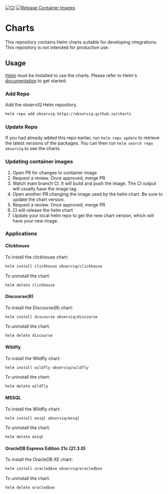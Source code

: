 [![CI](https://github.com/observIQ/charts/actions/workflows/ci.yaml/badge.svg)](https://github.com/observIQ/charts/actions/workflows/ci.yaml)
[![Release Container Images](https://github.com/observIQ/charts/actions/workflows/container.yaml/badge.svg)](https://github.com/observIQ/charts/actions/workflows/container.yaml)

# Charts

This repository contains Helm charts suitable for developing integrations. This repository
is not intended for production use.

## Usage

[Helm](https://helm.sh) must be installed to use the charts.  Please refer to
Helm's [documentation](https://helm.sh/docs) to get started.


### Add Repo

Add the observIQ Helm repository.

```bash
helm repo add observiq https://observiq.github.io/charts
```

### Update Repo

If you had already added this repo earlier, run `helm repo update` to retrieve
the latest versions of the packages.  You can then run `helm search repo
observiq` to see the charts.

### Updating container images

1. Open PR for changes to container image
2. Request a review. Once approved, merge PR
3. Watch main branch CI. It will build and push the image. The CI output will usually have the image tag.
4. Open another PR changing the image used by the helm chart. Be sure to update the chart version.
5. Request a review. Once approved, merge PR
6. CI will release the helm chart
7. Update your local helm repo to get the new chart version, which will have your new image.

### Applications

#### Clickhouse

To install the clickhouse chart:

```bash
helm install clickhouse observiq/clickhouse
```

To uninstall the chart:

```bash
helm delete clickhouse
```

#### Discourse(R)

To install the Discourse(R) chart:

```bash
helm install discourse observiq/discourse
```

To uninstall the chart:

```bash
helm delete discourse
```

#### Wildfly

To install the Wildfly chart:

```bash
helm install wildfly observiq/wildfly
```

To uninstall the chart:

```bash
helm delete wildfly
```

#### MSSQL

To install the Wildfly chart:

```bash
helm install mssql observiq/mssql
```

To uninstall the chart:

```bash
helm delete mssql
```

#### OracleDB Express Edition 21c (21.3.0)

To install the OracleDB XE chart:

```bash
helm install oracledbxe observiq/oracledbxe
```

To uninstall the chart:

```bash
helm delete oracledbxe
```
